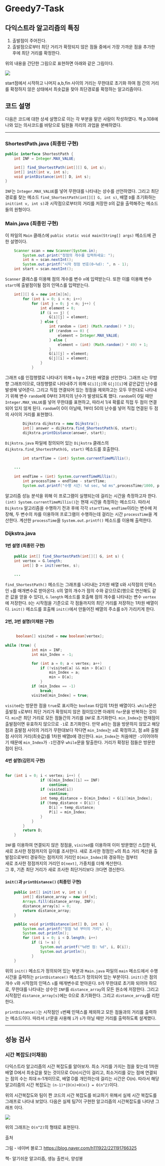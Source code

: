 # Greedy7-Task


## 다익스트라 알고리즘의 특징 

1. 출발점이 주어진다.
2. 출발점으로부터 최단 거리가 확정되지 않은 점들 중에서 가장 가까운 점을 추가한 후에 최단 거리를 확정한다.

위의 내용을 간단한 그림으로 표현하면 아래와 같은 그림이다.

![](https://search.pstatic.net/common/?src=http%3A%2F%2Fblogfiles.naver.net%2FMjAxODAxMjNfMTA5%2FMDAxNTE2NzAxNDI5NjI5.VD9gYdLpyA4ZB0w9VKFR0k-neSOgDqSlYIGQxh1PdVYg.Ez2Eyg8E-ejPRlNGrX47syinhhS4xAD4xJJ_PNUEuVIg.JPEG.h111922%2F%25B0%25E6%25B7%25CE%25B1%25D7%25B8%25B2.JPG&type=sc960_832)

start점에서 시작하고 나머지 a,b,fin 사이의 거리는  무한대로 초기화 하여 점 간의 거리를 확정하지 않은 상태에서 최솟값을 찾아 최단경로를 확정하는 알고리즘이다.


## 코드 설명

다음은 코드에 대한 상세 설명으로 이는 각 부분을 맡은 사람이 작성하였다.
책 p.108에 나와 있는 의사코드를 바탕으로 팀원들 끼리의 과업을 분배하였다.

---

### ShortestPath.java (최종민 구현)

```java
public interface ShortestPath {
    int INF = Integer.MAX_VALUE;

    int[] find_ShortestPath(int[][] G, int s);
    int[] init(int v, int s);
    void printDistance(int[] D, int s);
}
```

`INF`는 `Integer.MAX_VALUE`를 넣어 무한대를 나타내는 상수를 선언하였다.
그리고 최단 경로를 찾는 메소드 `find_ShortestPath(int[][] G, int s)`, 배열 `D`를 초기화하는 `init(int v, int s)`과 시작점으로부터의 거리를 저장한 `D`의 값을 출력해주는 메소드들의 원형이다.

### Main.java (최종민 구현)

이 파일의 `Main` 클래스에 `public static void main(String[] args)` 메소드에 관한 설명이다.
```java
	Scanner scan = new Scanner(System.in);
        System.out.print("정점의 개수를 입력하세요: ");
        int n = scan.nextInt();
        System.out.printf("시작 정점 번호(0~%d): ", n - 1);
	int start = scan.nextInt();
```

`Scanner` 클래스를 이용해 점의 개수를 변수 `n`에 입력받는다.
또한 이를 이용해 변수 `start`에 출발점이될 점의 인덱스를 입력받는다.

```java
	int[][] G = new int[n][n];
        for (int i = 0; i < n; i++)
            for (int j = 0; j < n; j++) {
                int element = 0;
                if (i == j) {
                    G[i][j] = element;
                } else {
                    int random = (int) (Math.random() * 3);
                    if (random == 0) {
                        element = Integer.MAX_VALUE;
                    } else {
                        element = (int) (Math.random() * 49) + 1;
                    }
                    G[i][j] = element;
                    G[j][i] = element;
                }
            }
```

그래프 `G`를 인접행렬로 나타내기 위해 `n` by `n` 2차원 배열을 선언한다.
그래프 `G`는 무방향 그래프이므로, 대칭행렬로 나타내주기 위해 `G[i][j]`와 `G[j][i]`에 같은값인 난수를 발생해 넣어준다.
그리고 직접 연결되어 있는 정점을 제외하고는 모두 무한대로 나타내기 위해 변수 `random`에 0부터 3까지의 난수가 발생되도록 했다.
`random`이 0일 때만 `Integer.MAX_VALUE`를 넣어 무한대를 표현하고, 따라서 1/4 확률로 직접 두 점이 연결되어 있지 않게 된다.
`random`이 0이 아닐때, 1부터 50의 난수를 넣어 직접 연결된 두 점의 사이의 거리를 표현했다.

```java
        Dijkstra dijkstra = new Dijkstra();
        int[] answer = dijkstra.find_ShortestPath(G, start);
        dijkstra.printDistance(answer, start);
```

`Dijkstra.java` 파일에 정의되어 있는 `Dijkstra` 클래스의 `dijkstra.find_ShortestPath(G, start)` 메소드를 호출한다.

```java
        int startTime = (int) System.currentTimeMillis();
		
	...
		
	int endTime = (int) System.currentTimeMillis();
        int processTime = endTime - startTime;
        System.out.printf("수행 시간: %d sec, %d ms",processTime/1000, processTime % 1000);
```

알고리즘 성능 분석을 위해 이 프로그램이 실행되는데 걸리는 시간을 측정하고자 한다.
`(int) System.currentTimeMillis()`는 현재 시간을 측정하는 메소드다.
따라서 `Dijkstra` 알고리즘을 수행하기 전과 후에 각각 `startTime`, `endTime`이라는 변수에 저장해, 두 변수의 차를 이용하여 프로그램이 수행하는데 걸리는 시간 `processTime`을 계산한다.
계산한 `processTime`을 `System.out.printf()` 메소드를 이용해 출력한다.

### Dijkstra.java

#### 1번 설명 (최종민 구현)

```java
	public int[] find_ShortestPath(int[][] G, int s) {
	int vertex = G.length;
        int[] D = init(vertex, s);
      
	...
```

`find_ShortestPath()` 메소드는 그래프를 나타내는 2차원 배열 `G`와 시작점의 인덱스인 `s`를 매개변수로 받아온다.
`G`의 열의 개수가 점의 수와 같으므로(행으로 연산해도 같은 값을 얻을 수 있다), `G.length` 메소드를 호출해 점의 개수를 나타내는 변수 `vertex`에 저장한다.
`D`는 시작점을 기준으로 각 점들까지의 최단 거리를 저장하는 1차원 배열이다.
`init()` 메소드를 호출해 `init()`에서 만들어진 배열의 주소를 `D`가 가리키게 한다.


#### 2번, 3번 설명(이채원 구현)

```java

	 boolean[] visited = new boolean[vertex];
	 
while (true) {
            int min = INF;
            int min_Index = -1;

            for (int a = 0; a < vertex; a++)
                if (!visited[a] && min > D[a]) {  
                    min_Index = a;
                    min = D[a];
                }
            if (min_Index == -1)
                break;
            visited[min_Index] = true;
```

`visited`는 방문한 점을 `true`로 표시하는 `boolean` 타입의 1차원 배열이다. `while`문은 출발점 `s`로부터 최단 거리가 확정되지 않은 점이있으면 아래의 `for`문을 반복하는 것이다. 
`min`은 최단 거리로 모든 점들간의 거리를 `INF`로 초기화한다. `min_Index`는 현재점이 출발점이면 유효하지 않으므로 `-1`로 초기화한다.
만약 a라는 점을 방문하지 않았고 해당 점과 출발점 사이의 거리가 무한대보다 작다면 `min_Index`는 `a`로 확정하고, 점 a와 출발점 사이의 거리(최솟값)를 1차원 배열`D`에 갱신한다.
`min_Index`는 처음에만 `-1`이어야하기 때문에 `min_Index`가 `-1`인경우 `while`문을 탈출한다. 거리가 확정된 점들은 방문한 점이 된다.




#### 4번 설명(김민지 구현)

```java

for (int i = 0; i < vertex; i++) {
                if (G[min_Index][i] == INF)
                    continue;
                if (visited[i])
                    continue;
                int temp_distance = D[min_Index] + G[i][min_Index];
                if (temp_distance < D[i]) {
                    D[i] = temp_distance;
                    P[i] = min_Index;
                }
            }
        }
        return D;
    }
```     
`INF`를 이용하여 연결되지 않은 정점을, `visited`를 이용하여 이미 방문했던 스킵한 뒤, 새로 조사한 정점까지의 길이를 조사한다. 
새로 조사한 정점인 `w`의 최소 거리 계산을 출발점으로부터 경유하는 점까지의 거리인 `D[min_Index]`와 경유하는 점부터  
새로 조사한 정점까지의 거리인 `D[next]`, 가중치를 더해 계산한다.  
그 후, 기존 최단 거리가 새로 조사한 최단거리보다 크다면 갱신한다.  
 



 
#### `init()`과 `printDistance()` (최종민 구현)

```java
    public int[] init(int v, int s) {
        int[] distance_array = new int[v];
        Arrays.fill(distance_array, INF);
        distance_array[s] = 0;
        return distance_array;
    }

    public void printDistance(int[] D, int s) {
        System.out.printf("정점 %d 부터의 거리", s);
        System.out.println();
        for (int i = 0; i < D.length; i++)
            if (i != s) {
                System.out.printf("%d번 점: %d", i, D[i]);
                System.out.println();
            }
    }
```

위의 `init()` 메소드가 정의되어 있는 부분과 `Main.java` 파일의 `main` 메소드에서 수행 시간을 출력하는 `printDistance()` 메소드가 정의되어 있는 부분이다.
`init()`은 점의 개수 `v`와 시작점의 인덱스 `s`를 매개변수로 받아온다.
`D`가 무한대로 초기화 되어야 하므로, 무한대를 나타내는 상수인 `INF`를 `distance_array`의 모든 원소에 저장한다.
그리고 시작점인 `distance_array[s]`에는 0으로 초기화한다.
그리고 `distance_array`를 리턴한다.

`printDistance()`는 시작점인 `s`번째 인덱스를 제외하고 모든 점들과의 거리를 출력하는 메소드이다.
따라서 `if`문을 사용해 `i`가 `s`가 아닐 때만 거리를 출력하도록 설계했다.

---









## 성능 검사

### 시간 복잡도(이채원)
다익스트라 알고리즘의 시간 복잡도를 알아보자.
최소 거리를 가지는 점을 찾는데 1차원 배열 D에서 최솟값을 찾는 것이므로 O(n)시간이 걸리고, 최소거리를 갖는 점에 연결되는 점의 수는 최대 n-1개이므로, 배열 D를 개인하는데 걸리는 시간은 O(n).
따라서 해당 알고리즘의 시간 복잡도는 `(n-1)*{O(n)+O(n)} = O(n^2)`이다.

위의 시간복잡도와 팀이 짠 코드의 시간 복잡도를 비교하기 위해서 실제 시간 복잡도를 그래프로 나타내 보았다. 다음은 실제 팀7이 구현한 알고리즘의 시간복잡도를 나타낸 그래프 이다. 

![](https://postfiles.pstatic.net/MjAyMTA0MDZfMjMy/MDAxNjE3NzEzMzAxODQz.E_xlE5ygjEN_46RNBRxrFNBAmsbrmBFqBTpxAZbdjfAg.NFXTRsCZem3Tm4ARtfn46YbFRlyxSrP1cXq0MBx5H1og.PNG.codnjs060/image.png?type=w773)

위의 그래프는 `O(n^2)`의 형태로 표현된다.




출처 

그림 - 네이버 블로그 <https://blog.naver.com/h111922/221191766325>

책- 알기쉬운 알고리즘, 생능 출판사, 양성봉 


